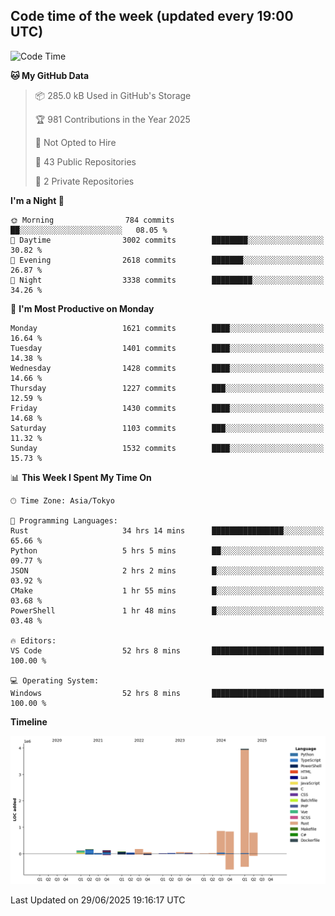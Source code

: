 ## Code time of the week (updated every 19:00 UTC)

<!--START_SECTION:waka-->
![Code Time](http://img.shields.io/badge/Code%20Time-5%2C106%20hrs%2039%20mins-blue)

**🐱 My GitHub Data** 

> 📦 285.0 kB Used in GitHub's Storage 
 > 
> 🏆 981 Contributions in the Year 2025
 > 
> 🚫 Not Opted to Hire
 > 
> 📜 43 Public Repositories 
 > 
> 🔑 2 Private Repositories 
 > 
**I'm a Night 🦉** 

```text
🌞 Morning                784 commits         ██░░░░░░░░░░░░░░░░░░░░░░░   08.05 % 
🌆 Daytime                3002 commits        ████████░░░░░░░░░░░░░░░░░   30.82 % 
🌃 Evening                2618 commits        ███████░░░░░░░░░░░░░░░░░░   26.87 % 
🌙 Night                  3338 commits        █████████░░░░░░░░░░░░░░░░   34.26 % 
```
📅 **I'm Most Productive on Monday** 

```text
Monday                   1621 commits        ████░░░░░░░░░░░░░░░░░░░░░   16.64 % 
Tuesday                  1401 commits        ████░░░░░░░░░░░░░░░░░░░░░   14.38 % 
Wednesday                1428 commits        ████░░░░░░░░░░░░░░░░░░░░░   14.66 % 
Thursday                 1227 commits        ███░░░░░░░░░░░░░░░░░░░░░░   12.59 % 
Friday                   1430 commits        ████░░░░░░░░░░░░░░░░░░░░░   14.68 % 
Saturday                 1103 commits        ███░░░░░░░░░░░░░░░░░░░░░░   11.32 % 
Sunday                   1532 commits        ████░░░░░░░░░░░░░░░░░░░░░   15.73 % 
```


📊 **This Week I Spent My Time On** 

```text
🕑︎ Time Zone: Asia/Tokyo

💬 Programming Languages: 
Rust                     34 hrs 14 mins      ████████████████░░░░░░░░░   65.66 % 
Python                   5 hrs 5 mins        ██░░░░░░░░░░░░░░░░░░░░░░░   09.77 % 
JSON                     2 hrs 2 mins        █░░░░░░░░░░░░░░░░░░░░░░░░   03.92 % 
CMake                    1 hr 55 mins        █░░░░░░░░░░░░░░░░░░░░░░░░   03.68 % 
PowerShell               1 hr 48 mins        █░░░░░░░░░░░░░░░░░░░░░░░░   03.48 % 

🔥 Editors: 
VS Code                  52 hrs 8 mins       █████████████████████████   100.00 % 

💻 Operating System: 
Windows                  52 hrs 8 mins       █████████████████████████   100.00 % 
```

**Timeline**

![Lines of Code chart](https://raw.githubusercontent.com/SARDONYX-sard/SARDONYX-sard/main/assets/bar_graph.png)


 Last Updated on 29/06/2025 19:16:17 UTC
<!--END_SECTION:waka-->
